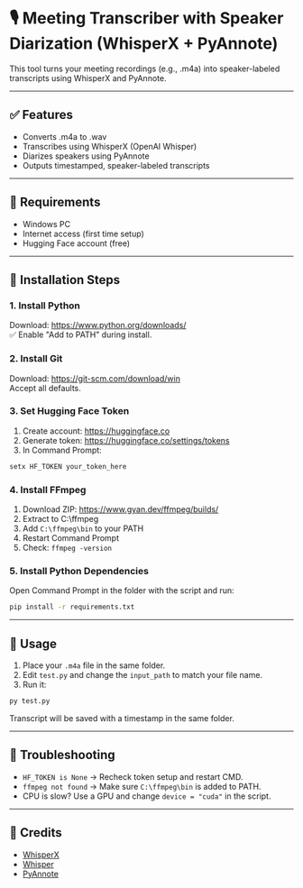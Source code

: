 # 🎙️ Meeting Transcriber with Speaker Diarization (WhisperX + PyAnnote)

This tool turns your meeting recordings (e.g., .m4a) into speaker-labeled transcripts using WhisperX and PyAnnote.

---

## ✅ Features
- Converts .m4a to .wav
- Transcribes using WhisperX (OpenAI Whisper)
- Diarizes speakers using PyAnnote
- Outputs timestamped, speaker-labeled transcripts

---

## 🧰 Requirements
- Windows PC
- Internet access (first time setup)
- Hugging Face account (free)

---

## 🧪 Installation Steps

### 1. Install Python
Download: https://www.python.org/downloads/  
✅ Enable "Add to PATH" during install.

### 2. Install Git
Download: https://git-scm.com/download/win  
Accept all defaults.

### 3. Set Hugging Face Token
1. Create account: https://huggingface.co
2. Generate token: https://huggingface.co/settings/tokens
3. In Command Prompt:
```cmd
setx HF_TOKEN your_token_here
```

### 4. Install FFmpeg
1. Download ZIP: https://www.gyan.dev/ffmpeg/builds/
2. Extract to C:\ffmpeg
3. Add `C:\ffmpeg\bin` to your PATH
4. Restart Command Prompt
5. Check: `ffmpeg -version`

### 5. Install Python Dependencies
Open Command Prompt in the folder with the script and run:
```cmd
pip install -r requirements.txt
```

---

## 🚀 Usage

1. Place your `.m4a` file in the same folder.
2. Edit `test.py` and change the `input_path` to match your file name.
3. Run it:
```cmd
py test.py
```

Transcript will be saved with a timestamp in the same folder.

---

## 🧹 Troubleshooting

- `HF_TOKEN is None` → Recheck token setup and restart CMD.
- `ffmpeg not found` → Make sure `C:\ffmpeg\bin` is added to PATH.
- CPU is slow? Use a GPU and change `device = "cuda"` in the script.

---

## 🙏 Credits

- [WhisperX](https://github.com/m-bain/whisperx)
- [Whisper](https://github.com/openai/whisper)
- [PyAnnote](https://github.com/pyannote/pyannote-audio)
